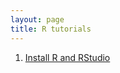 ```yaml
---
layout: page
title: R tutorials 
---
```

1. [Install R and RStudio](https://hueywoonlee.github.io/pages/R_installation/)
